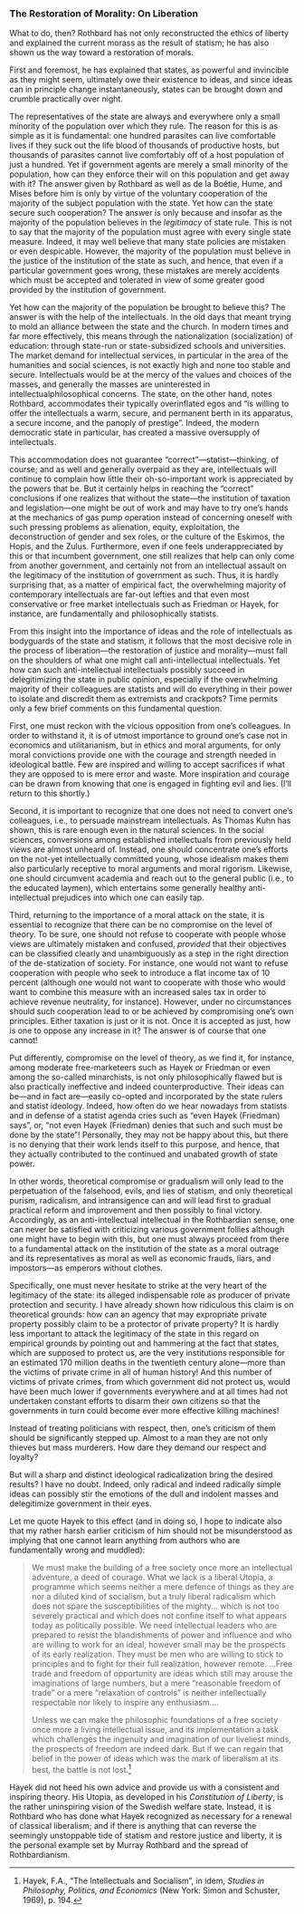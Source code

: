 ### The Restoration of Morality: On Liberation

What to do, then? Rothbard has not only reconstructed the ethics of liberty and explained the current morass as the result of statism; he has also shown us the way toward a restoration of morals.

First and foremost, he has explained that states, as powerful and invincible as they might seem, ultimately owe their existence to ideas, and since ideas can in principle change instantaneously, states can be brought down and crumble practically over night.

The representatives of the state are always and everywhere only a small minority of the population over which they rule. The reason for this is as simple as it is fundamental: one hundred parasites can live comfortable lives if they suck out the life blood of thousands of productive hosts, but thousands of parasites cannot live comfortably off of a host population of just a hundred. Yet if government agents are merely a small minority of the population, how can they enforce their will on this population and get away with it? The answer given by Rothbard as well as de la Boétie, Hume, and Mises before him is only by virtue of the voluntary cooperation of the majority of the subject population with the state. Yet how can the state secure such cooperation? The answer is only because and insofar as the majority of the population believes in the *legitimacy* of state rule. This is not to say that the majority of the population must agree with every single state measure. Indeed, it may well believe that many state policies are mistaken or even despicable. However, the majority of the population must believe in the justice of the institution of the state as such, and hence, that even if a particular government goes wrong, these mistakes are merely accidents which must be accepted and tolerated in view of some greater good provided by the institution of government.

Yet how can the majority of the population be brought to believe this? The answer is with the help of the intellectuals. In the old days that meant trying to mold an alliance between the state and the church. In modern times and far more effectively, this means through the nationalization (socialization) of education: through state-run or state-subsidized schools and universities. The market demand for intellectual services, in particular in the area of the humanities and social sciences, is not exactly high and none too stable and secure. Intellectuals would be at the mercy of the values and choices of the masses, and generally the masses are uninterested in intellectualphilosophical concerns. The state, on the other hand, notes Rothbard, accommodates their typically overinflated egos and “is willing to offer the intellectuals a warm, secure, and permanent berth in its apparatus, a secure income, and the panoply of prestige”. Indeed, the modern democratic state in particular, has created a massive oversupply of intellectuals.

This accommodation does not guarantee “correct”—statist—thinking, of course; and as well and generally overpaid as they are, intellectuals will continue to complain how little their oh-so-important work is appreciated by the powers that be. But it certainly helps in reaching the “correct” conclusions if one realizes that without the state—the institution of taxation and legislation—one might be out of work and may have to try one’s hands at the mechanics of gas pump operation instead of concerning oneself with such pressing problems as alienation, equity, exploitation, the deconstruction of gender and sex roles, or the culture of the Eskimos, the Hopis, and the Zulus. Furthermore, even if one feels underappreciated by this or that incumbent government, one still realizes that help can only come from another government, and certainly not from an intellectual assault on the legitimacy of the institution of government as such. Thus, it is hardly surprising that, as a matter of empirical fact, the overwhelming majority of contemporary intellectuals are far-out lefties and that even most conservative or free market intellectuals such as Friedman or Hayek, for instance, are fundamentally and philosophically statists.

From this insight into the importance of ideas and the role of intellectuals as bodyguards of the state and statism, it follows that the most decisive role in the process of liberation—the restoration of justice and morality—must fall on the shoulders of what one might call anti-intellectual intellectuals. Yet how can such anti-intellectual intellectuals possibly succeed in delegitimizing the state in public opinion, especially if the overwhelming majority of their colleagues are statists and will do everything in their power to isolate and discredit them as extremists and crackpots? Time permits only a few brief comments on this fundamental question.

First, one must reckon with the vicious opposition from one’s colleagues. In order to withstand it, it is of utmost importance to ground one’s case not in economics and utilitarianism, but in ethics and moral arguments, for only moral convictions provide one with the courage and strength needed in ideological battle. Few are inspired and willing to accept sacrifices if what they are opposed to is mere error and waste. More inspiration and courage can be drawn from knowing that one is engaged in fighting evil and lies. (I’ll return to this shortly.)

Second, it is important to recognize that one does not need to convert one’s colleagues, i.e., to persuade mainstream intellectuals. As Thomas Kuhn has shown, this is rare enough even in the natural sciences. In the social sciences, conversions among established intellectuals from previously held views are almost unheard of. Instead, one should concentrate one’s efforts on the not-yet intellectually committed young, whose idealism makes them also particularly receptive to moral arguments and moral rigorism. Likewise, one should circumvent academia and reach out to the general public (i.e., to the educated laymen), which entertains some generally healthy anti-intellectual prejudices into which one can easily tap.

Third, returning to the importance of a moral attack on the state, it is essential to recognize that there can be no compromise on the level of theory. To be sure, one should not refuse to cooperate with people whose views are ultimately mistaken and confused, *provided* that their objectives can be classified clearly and unambiguously as a step in the right direction of the de-statization of society. For instance, one would not want to refuse cooperation with people who seek to introduce a flat income tax of 10 percent (although one would not want to cooperate with those who would want to combine this measure with an increased sales tax in order to achieve revenue neutrality, for instance). However, under no circumstances should such cooperation lead to or be achieved by compromising one’s own principles. Either taxation is just or it is not. Once it is accepted as just, how is one to oppose any increase in it? The answer is of course that one cannot!

Put differently, compromise on the level of theory, as we find it, for instance, among moderate free-marketeers such as Hayek or Friedman or even among the so-called minarchists, is not only philosophically flawed but is also practically ineffective and indeed counterproductive. Their ideas can be—and in fact are—easily co-opted and incorporated by the state rulers and statist ideology. Indeed, how often do we hear nowadays from statists and in defense of a statist agenda cries such as “even Hayek (Friedman) says”, or, “not even Hayek (Friedman) denies that such and such must be done by the state”! Personally, they may not be happy about this, but there is no denying that their work lends itself to this purpose, and hence, that they actually contributed to the continued and unabated growth of state power.

In other words, theoretical compromise or gradualism will only lead to the perpetuation of the falsehood, evils, and lies of statism, and only theoretical purism, radicalism, and intransigence can and will lead first to gradual practical reform and improvement and then possibly to final victory. Accordingly, as an anti-intellectual intellectual in the Rothbardian sense, one can never be satisfied with criticizing various government follies although one might have to begin with this, but one must always proceed from there to a fundamental attack on the institution of the state as a moral outrage and its representatives as moral as well as economic frauds, liars, and impostors—as emperors without clothes.

Specifically, one must never hesitate to strike at the very heart of the legitimacy of the state: its alleged indispensable role as producer of private protection and security. I have already shown how ridiculous this claim is on theoretical grounds: how can an agency that may expropriate private property possibly claim to be a protector of private property? It is hardly less important to attack the legitimacy of the state in this regard on empirical grounds by pointing out and hammering at the fact that states, which are supposed to protect us, are the very institutions responsible for an estimated 170 million deaths in the twentieth century alone—more than the victims of private crime in all of human history! And this number of victims of private crimes, from which government did not protect us, would have been much lower if governments everywhere and at all times had not undertaken constant efforts to disarm their own citizens so that the governments in turn could become ever more effective killing machines!

Instead of treating politicians with respect, then, one’s criticism of them should be significantly stepped up. Almost to a man they are not only thieves but mass murderers. How dare they demand our respect and loyalty?

But will a sharp and distinct ideological radicalization bring the desired results? I have no doubt. Indeed, only radical and indeed radically simple ideas can possibly stir the emotions of the dull and indolent masses and delegitimize government in their eyes.

Let me quote Hayek to this effect (and in doing so, I hope to indicate also that my rather harsh earlier criticism of him should not be misunderstood as implying that one cannot learn anything from authors who are fundamentally wrong and muddled):

> We must make the building of a free society once more an intellectual adventure, a deed of courage. What we lack is a liberal Utopia, a programme which seems neither a mere defence of things as they are nor a diluted kind of socialism, but a truly liberal radicalism which does not spare the susceptibilities of the mighty... which is not too severely practical and which does not confine itself to what appears today as politically possible. We need intellectual leaders who are prepared to resist the blandishments of power and influence and who are willing to work for an ideal, however small may be the prospects of its early realization. They must be men who are willing to stick to principles and to fight for their full realization, however remote. ...Free trade and freedom of opportunity are ideas which still may arouse the imaginations of large numbers, but a mere “reasonable freedom of trade” or a mere “relaxation of controls” is neither intellectually respectable nor likely to inspire any enthusiasm....
>
> Unless we can make the philosophic foundations of a free society once more a living intellectual issue, and its implementation a task which challenges the ingenuity and imagination of our liveliest minds, the prospects of freedom are indeed dark. But if we can regain that belief in the power of ideas which was the mark of liberalism at its best, the battle is not lost.[^2]

[^2]: Hayek, F.A., “The Intellectuals and Socialism”, in idem, *Studies in Philosophy, Politics, and Economics* (New York: Simon and Schuster, 1969), p. 194.

Hayek did not heed his own advice and provide us with a consistent and inspiring theory. His Utopia, as developed in his *Constitution of Liberty*, is the rather uninspiring vision of the Swedish welfare state. Instead, it is Rothbard who has done what Hayek recognized as necessary for a renewal of classical liberalism; and if there is anything that can reverse the seemingly unstoppable tide of statism and restore justice and liberty, it is the personal example set by Murray Rothbard and the spread of Rothbardianism.

